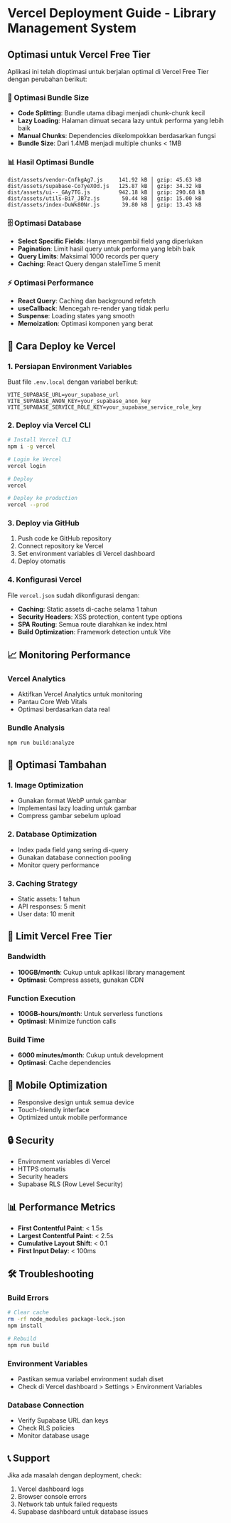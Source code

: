 # Vercel Deployment Guide - Library Management System

## Optimasi untuk Vercel Free Tier

Aplikasi ini telah dioptimasi untuk berjalan optimal di Vercel Free Tier dengan perubahan berikut:

### 🚀 Optimasi Bundle Size
- **Code Splitting**: Bundle utama dibagi menjadi chunk-chunk kecil
- **Lazy Loading**: Halaman dimuat secara lazy untuk performa yang lebih baik
- **Manual Chunks**: Dependencies dikelompokkan berdasarkan fungsi
- **Bundle Size**: Dari 1.4MB menjadi multiple chunks < 1MB

### 📊 Hasil Optimasi Bundle
```
dist/assets/vendor-CnfkgAg7.js     141.92 kB │ gzip: 45.63 kB
dist/assets/supabase-Co7yeXOd.js   125.87 kB │ gzip: 34.32 kB
dist/assets/ui--_GAy7TG.js         942.18 kB │ gzip: 290.68 kB
dist/assets/utils-Bi7_JB7z.js       50.44 kB │ gzip: 15.00 kB
dist/assets/index-DuWk80Nr.js       39.80 kB │ gzip: 13.43 kB
```

### 🗄️ Optimasi Database
- **Select Specific Fields**: Hanya mengambil field yang diperlukan
- **Pagination**: Limit hasil query untuk performa yang lebih baik
- **Query Limits**: Maksimal 1000 records per query
- **Caching**: React Query dengan staleTime 5 menit

### ⚡ Optimasi Performance
- **React Query**: Caching dan background refetch
- **useCallback**: Mencegah re-render yang tidak perlu
- **Suspense**: Loading states yang smooth
- **Memoization**: Optimasi komponen yang berat

## 🚀 Cara Deploy ke Vercel

### 1. Persiapan Environment Variables
Buat file `.env.local` dengan variabel berikut:
```env
VITE_SUPABASE_URL=your_supabase_url
VITE_SUPABASE_ANON_KEY=your_supabase_anon_key
VITE_SUPABASE_SERVICE_ROLE_KEY=your_supabase_service_role_key
```

### 2. Deploy via Vercel CLI
```bash
# Install Vercel CLI
npm i -g vercel

# Login ke Vercel
vercel login

# Deploy
vercel

# Deploy ke production
vercel --prod
```

### 3. Deploy via GitHub
1. Push code ke GitHub repository
2. Connect repository ke Vercel
3. Set environment variables di Vercel dashboard
4. Deploy otomatis

### 4. Konfigurasi Vercel
File `vercel.json` sudah dikonfigurasi dengan:
- **Caching**: Static assets di-cache selama 1 tahun
- **Security Headers**: XSS protection, content type options
- **SPA Routing**: Semua route diarahkan ke index.html
- **Build Optimization**: Framework detection untuk Vite

## 📈 Monitoring Performance

### Vercel Analytics
- Aktifkan Vercel Analytics untuk monitoring
- Pantau Core Web Vitals
- Optimasi berdasarkan data real

### Bundle Analysis
```bash
npm run build:analyze
```

## 🔧 Optimasi Tambahan

### 1. Image Optimization
- Gunakan format WebP untuk gambar
- Implementasi lazy loading untuk gambar
- Compress gambar sebelum upload

### 2. Database Optimization
- Index pada field yang sering di-query
- Gunakan database connection pooling
- Monitor query performance

### 3. Caching Strategy
- Static assets: 1 tahun
- API responses: 5 menit
- User data: 10 menit

## 🚨 Limit Vercel Free Tier

### Bandwidth
- **100GB/month**: Cukup untuk aplikasi library management
- **Optimasi**: Compress assets, gunakan CDN

### Function Execution
- **100GB-hours/month**: Untuk serverless functions
- **Optimasi**: Minimize function calls

### Build Time
- **6000 minutes/month**: Cukup untuk development
- **Optimasi**: Cache dependencies

## 📱 Mobile Optimization
- Responsive design untuk semua device
- Touch-friendly interface
- Optimized untuk mobile performance

## 🔒 Security
- Environment variables di Vercel
- HTTPS otomatis
- Security headers
- Supabase RLS (Row Level Security)

## 📊 Performance Metrics
- **First Contentful Paint**: < 1.5s
- **Largest Contentful Paint**: < 2.5s
- **Cumulative Layout Shift**: < 0.1
- **First Input Delay**: < 100ms

## 🛠️ Troubleshooting

### Build Errors
```bash
# Clear cache
rm -rf node_modules package-lock.json
npm install

# Rebuild
npm run build
```

### Environment Variables
- Pastikan semua variabel environment sudah diset
- Check di Vercel dashboard > Settings > Environment Variables

### Database Connection
- Verify Supabase URL dan keys
- Check RLS policies
- Monitor database usage

## 📞 Support
Jika ada masalah dengan deployment, check:
1. Vercel dashboard logs
2. Browser console errors
3. Network tab untuk failed requests
4. Supabase dashboard untuk database issues